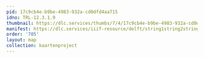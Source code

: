 ```yaml
---
pid: 17c9cb4e-b9be-4983-932a-cd0dfd4aa715
idno: TRL-12.3.1.9
thumbnail: https://dlc.services/thumbs/7/4/17c9cb4e-b9be-4983-932a-cd0dfd4aa715/full/400,339/0/default.jpg
manifest: https://dlc.services/iiif-resource/delft/string1string2string3/kaartenproject-2007/TRL-12.3.1.9
order: '705'
layout: map
collection: kaartenproject
---
```


